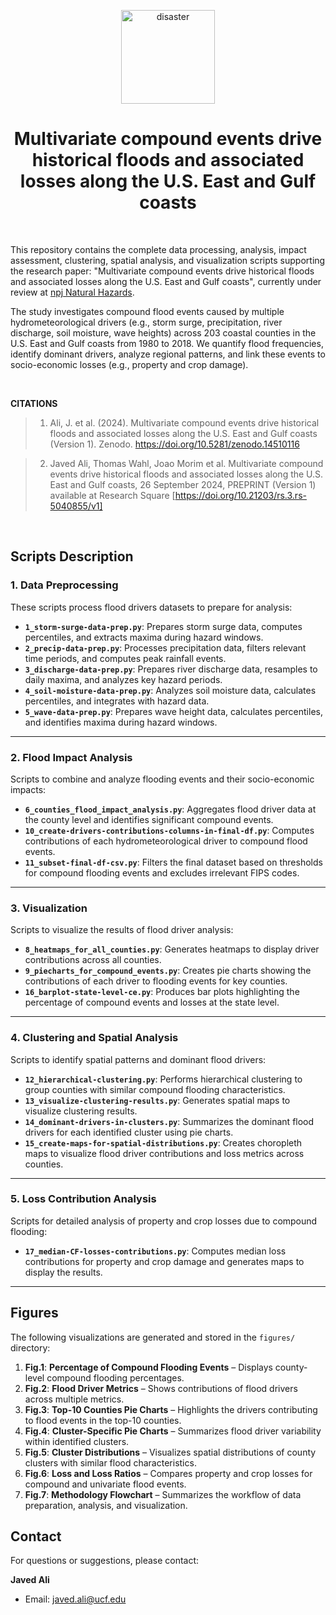 <p align="center">
    <img src="https://github.com/javedali99/compound-flooding-impacts-usa-coastline/assets/15319503/b8cb6c25-3f0f-4788-bbcd-3387c6267e48" alt="disaster" width="150" height="150">
  </a>
  <h1 align="center">Multivariate compound events drive historical floods and associated losses along the U.S. East and Gulf coasts</h1>
</p>

<!--
<br>

<p align="center">
  <img src="https://github.com/javedali99/compound-flooding-impacts-usa-coastline/assets/15319503/89d1da7d-db26-42c9-815d-bdf33a352504" alt="flooding"/></a>
</p>
-->

</br>

This repository contains the complete data processing, analysis, impact assessment, clustering, spatial analysis, and visualization scripts supporting the research paper: "Multivariate compound events drive historical floods and associated losses along the U.S. East and Gulf coasts", currently under review at [npj Natural Hazards](https://www.nature.com/npjnathazards/).

The study investigates compound flood events caused by multiple hydrometeorological drivers (e.g., storm surge, precipitation, river discharge, soil moisture, wave heights) across 203 coastal counties in the U.S. East and Gulf coasts from 1980 to 2018. We quantify flood frequencies, identify dominant drivers, analyze regional patterns, and link these events to socio-economic losses (e.g., property and crop damage).

</br>

**CITATIONS**
>1. Ali, J. et al. (2024). Multivariate compound events drive historical floods and associated losses along the U.S. East and Gulf coasts (Version 1). Zenodo. https://doi.org/10.5281/zenodo.14510116

>2. Javed Ali, Thomas Wahl, Joao Morim et al. Multivariate compound events drive historical floods and associated losses along the U.S. East and Gulf coasts, 26 September 2024, PREPRINT (Version 1) available at Research Square [https://doi.org/10.21203/rs.3.rs-5040855/v1]

</br>



## **Scripts Description**

### **1. Data Preprocessing**  
These scripts process flood drivers datasets to prepare for analysis:  
- **`1_storm-surge-data-prep.py`**: Prepares storm surge data, computes percentiles, and extracts maxima during hazard windows.  
- **`2_precip-data-prep.py`**: Processes precipitation data, filters relevant time periods, and computes peak rainfall events.  
- **`3_discharge-data-prep.py`**: Prepares river discharge data, resamples to daily maxima, and analyzes key hazard periods.  
- **`4_soil-moisture-data-prep.py`**: Analyzes soil moisture data, calculates percentiles, and integrates with hazard data.  
- **`5_wave-data-prep.py`**: Prepares wave height data, calculates percentiles, and identifies maxima during hazard windows.  

---

### **2. Flood Impact Analysis**  
Scripts to combine and analyze flooding events and their socio-economic impacts:  
- **`6_counties_flood_impact_analysis.py`**: Aggregates flood driver data at the county level and identifies significant compound events.  
- **`10_create-drivers-contributions-columns-in-final-df.py`**: Computes contributions of each hydrometeorological driver to compound flood events.  
- **`11_subset-final-df-csv.py`**: Filters the final dataset based on thresholds for compound flooding events and excludes irrelevant FIPS codes.  

---

### **3. Visualization**  
Scripts to visualize the results of flood driver analysis:  
- **`8_heatmaps_for_all_counties.py`**: Generates heatmaps to display driver contributions across all counties.  
- **`9_piecharts_for_compound_events.py`**: Creates pie charts showing the contributions of each driver to flooding events for key counties.  
- **`16_barplot-state-level-ce.py`**: Produces bar plots highlighting the percentage of compound events and losses at the state level.  

---

### **4. Clustering and Spatial Analysis**  
Scripts to identify spatial patterns and dominant flood drivers:  
- **`12_hierarchical-clustering.py`**: Performs hierarchical clustering to group counties with similar compound flooding characteristics.  
- **`13_visualize-clustering-results.py`**: Generates spatial maps to visualize clustering results.  
- **`14_dominant-drivers-in-clusters.py`**: Summarizes the dominant flood drivers for each identified cluster using pie charts.  
- **`15_create-maps-for-spatial-distributions.py`**: Creates choropleth maps to visualize flood driver contributions and loss metrics across counties.  

---

### **5. Loss Contribution Analysis**  
Scripts for detailed analysis of property and crop losses due to compound flooding:  
- **`17_median-CF-losses-contributions.py`**: Computes median loss contributions for property and crop damage and generates maps to display the results.  

---

## **Figures**

The following visualizations are generated and stored in the `figures/` directory:

1. **Fig.1**: **Percentage of Compound Flooding Events** – Displays county-level compound flooding percentages.  
2. **Fig.2**: **Flood Driver Metrics** – Shows contributions of flood drivers across multiple metrics.  
3. **Fig.3**: **Top-10 Counties Pie Charts** – Highlights the drivers contributing to flood events in the top-10 counties.  
4. **Fig.4**: **Cluster-Specific Pie Charts** – Summarizes flood driver variability within identified clusters.  
5. **Fig.5**: **Cluster Distributions** – Visualizes spatial distributions of county clusters with similar flood characteristics.  
6. **Fig.6**: **Loss and Loss Ratios** – Compares property and crop losses for compound and univariate flood events.  
7. **Fig.7**: **Methodology Flowchart** – Summarizes the workflow of data preparation, analysis, and visualization.  



## **Contact**  

For questions or suggestions, please contact:  

**Javed Ali**  
- Email: [javed.ali@ucf.edu](mailto:javed.ali@ucf.edu)


